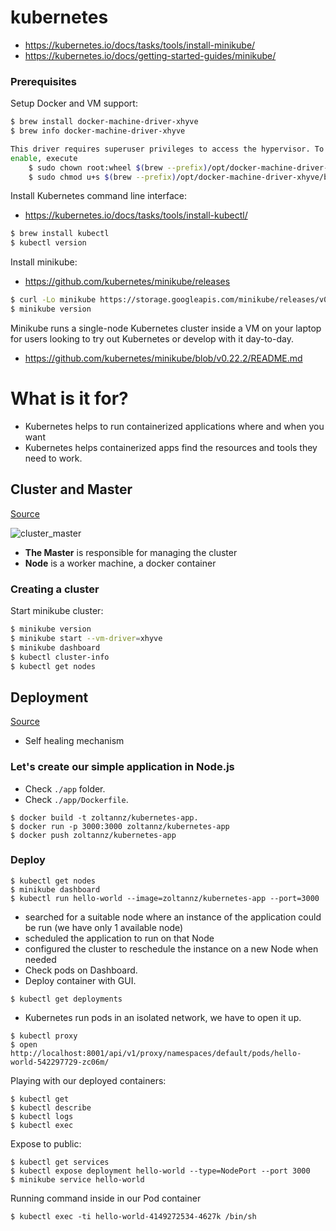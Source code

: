 # kubernetes

* https://kubernetes.io/docs/tasks/tools/install-minikube/
* https://kubernetes.io/docs/getting-started-guides/minikube/


### Prerequisites

Setup Docker and VM support:

```bash
$ brew install docker-machine-driver-xhyve
$ brew info docker-machine-driver-xhyve

This driver requires superuser privileges to access the hypervisor. To
enable, execute
    $ sudo chown root:wheel $(brew --prefix)/opt/docker-machine-driver-xhyve/bin/docker-machine-driver-xhyve
    $ sudo chmod u+s $(brew --prefix)/opt/docker-machine-driver-xhyve/bin/docker-machine-driver-xhyve
```

Install Kubernetes command line interface:

* https://kubernetes.io/docs/tasks/tools/install-kubectl/

```bash
$ brew install kubectl
$ kubectl version
```

Install minikube:

* https://github.com/kubernetes/minikube/releases


```bash
$ curl -Lo minikube https://storage.googleapis.com/minikube/releases/v0.22.2/minikube-darwin-amd64 && chmod +x minikube && sudo mv minikube /usr/local/bin/
$ minikube version
```

Minikube runs a single-node Kubernetes cluster inside a VM on your laptop for users looking to try out Kubernetes or develop with it day-to-day.

* https://github.com/kubernetes/minikube/blob/v0.22.2/README.md

# What is it for?

* Kubernetes helps to run containerized applications where and when you want
* Kubernetes helps containerized apps find the resources and tools they need to work.

## Cluster and Master

[Source](https://kubernetes.io/docs/tutorials/kubernetes-basics/cluster-intro/)

![cluster_master](https://d33wubrfki0l68.cloudfront.net/99d9808dcbf2880a996ed50d308a186b5900cec9/40b94/docs/tutorials/kubernetes-basics/public/images/module_01_cluster.svg)

* **The Master** is responsible for managing the cluster
* **Node** is a worker machine, a docker container

### Creating a cluster

Start minikube cluster:

```bash
$ minikube version
$ minikube start --vm-driver=xhyve
$ minikube dashboard
$ kubectl cluster-info
$ kubectl get nodes
```

## Deployment

[Source](https://kubernetes.io/docs/tutorials/kubernetes-basics/deploy-intro/)

* Self healing mechanism

### Let's create our simple application in Node.js

* Check `./app` folder.
* Check `./app/Dockerfile`.

```
$ docker build -t zoltannz/kubernetes-app.
$ docker run -p 3000:3000 zoltannz/kubernetes-app
$ docker push zoltannz/kubernetes-app
```

### Deploy

```
$ kubectl get nodes
$ minikube dashboard
$ kubectl run hello-world --image=zoltannz/kubernetes-app --port=3000
```

* searched for a suitable node where an instance of the application could be run (we have only 1 available node)
* scheduled the application to run on that Node
* configured the cluster to reschedule the instance on a new Node when needed
* Check pods on Dashboard.
* Deploy container with GUI.

```
$ kubectl get deployments
```

* Kubernetes run pods in an isolated network, we have to open it up.

```
$ kubectl proxy
$ open http://localhost:8001/api/v1/proxy/namespaces/default/pods/hello-world-542297729-zc06m/
```

Playing with our deployed containers:

```
$ kubectl get
$ kubectl describe
$ kubectl logs
$ kubectl exec
```

Expose to public:

```
$ kubectl get services
$ kubectl expose deployment hello-world --type=NodePort --port 3000
$ minikube service hello-world
```

Running command inside in our Pod container

```
$ kubectl exec -ti hello-world-4149272534-4627k /bin/sh
```